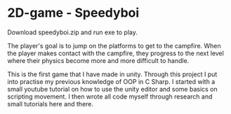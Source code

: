 # 2D-game - Speedyboi

Download speedyboi.zip and run exe to play.
 
The player's goal is to jump on the platforms to get to the campfire. When the player makes contact with the campfire, they progress to the next level where their physics become more and more difficult to handle.

This is the first game that I have made in unity. Through this project I put into practise my previous knowledge of OOP in C Sharp. I started with a small youtube tutorial on how to use the unity editor and some basics on scripting movement. I then wrote all code myself through research and small tutorials here and there.

